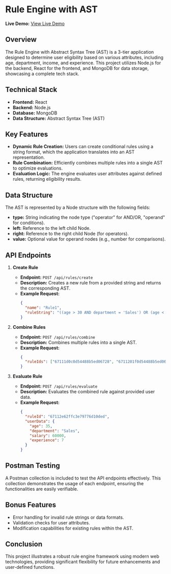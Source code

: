 # Rule Engine with AST

**Live Demo:** [View Live Demo](https://your-rule-engine-demo-url.com)

## Overview

The Rule Engine with Abstract Syntax Tree (AST) is a 3-tier application designed to determine user eligibility based on various attributes, including age, department, income, and experience. This project utilizes Node.js for the backend, React for the frontend, and MongoDB for data storage, showcasing a complete tech stack.

## Technical Stack

- **Frontend:** React
- **Backend:** Node.js
- **Database:** MongoDB
- **Data Structure:** Abstract Syntax Tree (AST)

## Key Features

- **Dynamic Rule Creation:** Users can create conditional rules using a string format, which the application translates into an AST representation.
- **Rule Combination:** Efficiently combines multiple rules into a single AST to optimize evaluations.
- **Evaluation Logic:** The engine evaluates user attributes against defined rules, returning eligibility results.

## Data Structure

The AST is represented by a Node structure with the following fields:

- **type:** String indicating the node type ("operator" for AND/OR, "operand" for conditions).
- **left:** Reference to the left child Node.
- **right:** Reference to the right child Node (for operators).
- **value:** Optional value for operand nodes (e.g., number for comparisons).

## API Endpoints

1. **Create Rule**
   - **Endpoint:** `POST /api/rules/create`
   - **Description:** Creates a new rule from a provided string and returns the corresponding AST.
   - **Example Request:**
     ```json
     {
       "name": "Rule1",
       "ruleString": "((age > 30 AND department = 'Sales') OR (age < 25 AND department = 'Marketing')) AND (salary > 50000 OR experience > 5)"
     }
     ```

2. **Combine Rules**
   - **Endpoint:** `POST /api/rules/combine`
   - **Description:** Combines multiple rules into a single AST.
   - **Example Request:**
     ```json
     {
       "ruleIds": ["67111d0c0d54488b5ed06728", "6711201f0d54488b5ed0672d"]
     }
     ```

3. **Evaluate Rule**
   - **Endpoint:** `POST /api/rules/evaluate`
   - **Description:** Evaluates the combined rule against provided user data.
   - **Example Request:**
     ```json
     {
       "ruleId": "67112e62ffc3e79776d10ded",
       "userData": {
         "age": 35,
         "department": "Sales",
         "salary": 60000,
         "experience": 7
       }
     }
     ```

## Postman Testing

A Postman collection is included to test the API endpoints effectively. This collection demonstrates the usage of each endpoint, ensuring the functionalities are easily verifiable.

## Bonus Features

- Error handling for invalid rule strings or data formats.
- Validation checks for user attributes.
- Modification capabilities for existing rules within the AST.

## Conclusion

This project illustrates a robust rule engine framework using modern web technologies, providing significant flexibility for future enhancements and user-defined functions.

